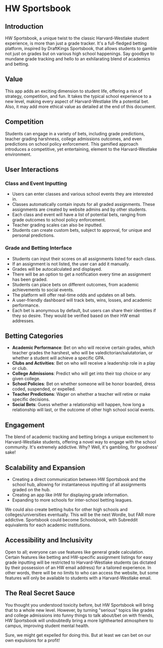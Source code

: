 # HW Sportsbook

## Introduction

HW Sportsbook, a unique twist to the classic Harvard-Westlake student experience, is more than just a grade tracker. It's a full-fledged betting platform, inspired by DraftKings Sportsbook, that allows students to gamble not just on grades but on various high school happenings. Say goodbye to mundane grade tracking and hello to an exhilarating blend of academics and betting.

## Value

This app adds an exciting dimension to student life, offering a mix of strategy, competition, and fun. It takes the typical school experience to a new level, making every aspect of Harvard-Westlake life a potential bet. Also, it may add more ethical value as detailed at the end of this document.

## Competition

Students can engage in a variety of bets, including grade predictions, teacher grading harshness, college admissions outcomes, and even predictions on school policy enforcement. This gamified approach introduces a competitive, yet entertaining, element to the Harvard-Westlake environment.

## User Interactions

### Class and Event Inputting

- Users can enter classes and various school events they are interested in.
- Classes automatically contain inputs for all graded assignments. These assignments are created by website admins and by other students.
- Each class and event will have a list of potential bets, ranging from grade outcomes to school policy enforcement.
- Teacher grading scales can also be inputted.
- Students can create custom bets, subject to approval, for unique and personal predictions.

### Grade and Betting Interface

- Students can input their scores on all assignments listed for each class.
- If an assignment is not listed, the user can add it manually.
- Grades will be autocalculated and displayed.
- There will be an option to get a notification every time an assignment has been graded.
- Students can place bets on different outcomes, from academic achievements to social events.
- The platform will offer real-time odds and updates on all bets.
- A user-friendly dashboard will track bets, wins, losses, and academic performance.
- Each bet is anonymous by default, but users can share their identities if they so desire. They would be verified based on their HW email addresses.

## Betting Categories

- **Academic Performance**: Bet on who will receive certain grades, which teacher grades the harshest, who will be valedictorian/salutatorian, or whether a student will achieve a specific GPA.
- **Clubs and Activities**: Bet on who will receive a leadership role in a play or club.
- **College Admissions**: Predict who will get into their top choice or any given college.
- **School Policies**: Bet on whether someone will be honor boarded, dress coded, suspended, or expelled.
- **Teacher Predictions**: Wager on whether a teacher will retire or make specific decisions.
- **Social Bets**: Guess whether a relationship will happen, how long a relationship will last, or the outcome of other high school social events.

## Engagement

The blend of academic tracking and betting brings a unique excitement to Harvard-Westlake students, offering a novel way to engage with the school community. It's extremely addictive. Why? Well, it's gambling, for goodness' sake!

## Scalability and Expansion

- Creating a direct communication between HW Sportsbook and the school hub, allowing for instantaneous inputting of all assignments graded on the hub.
- Creating an app like iHW for displaying grade information.
- Expanding to more schools for inter-school betting leagues.

We could also create betting hubs for other high schools and colleges/universities eventually. This will be the next Wordle, but FAR more addictive. Sportsbook could become Schoolsbook, with Subreddit equivalents for each academic institutions.

## Accessibility and Inclusivity

Open to all; everyone can use features like general grade calculation. Certain features like betting and HW-specific assignment listings for easy grade inputting will be restricted to Harvard-Westlake students (as dictated by their possession of an HW email address) for a tailored experience. In other words, there will be no limits to who can access the website, but some features will only be available to students with a Harvard-Westlake email.

## The Real Secret Sauce

You thought you understood toxicity before, but HW Sportsbook will bring that to a whole new level. However, by turning "serious" topics like grades and college admissions into funny things to talk about/bet on with friends, HW Sportsbook will undoubtedly bring a more lighthearted atmosphere to campus, improving student mental health. 

Sure, we might get expelled for doing this. But at least we can bet on our own expulsions for a profit!